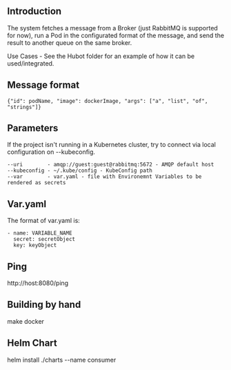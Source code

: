 Introduction
---

The system fetches a message from a Broker (just RabbitMQ is supported for now), run a Pod in the configurated format of the message, and send the result to another queue on the same broker.

Use Cases - See the Hubot folder for an example of how it can be used/integrated.

Message format
---

```
{"id": podName, "image": dockerImage, "args": ["a", "list", "of", "strings"]}
```

Parameters
---

If the project isn't running in a Kubernetes cluster, try to connect via local configuration on --kubeconfig.

```
--uri        - amqp://guest:guest@rabbitmq:5672 - AMQP default host
--kubeconfig - ~/.kube/config - KubeConfig path
--var        - var.yaml - file with Environemnt Variables to be rendered as secrets
```

Var.yaml
---

The format of var.yaml is:

```
- name: VARIABLE_NAME
  secret: secretObject
  key: keyObject
```

Ping
---

http://host:8080/ping


Building by hand
----

make docker


Helm Chart
---

helm install ./charts --name consumer
